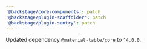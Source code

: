 ```yaml
---
'@backstage/core-components': patch
'@backstage/plugin-scaffolder': patch
'@backstage/plugin-sentry': patch
---
```


Updated dependency `@material-table/core` to `^4.0.0`.
